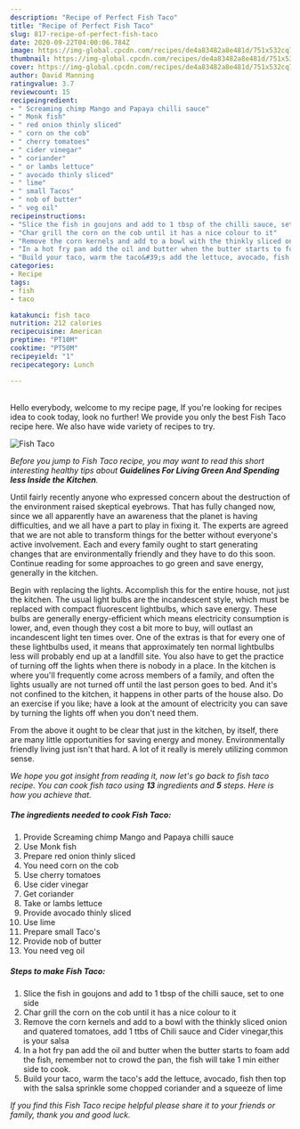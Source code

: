 ```yaml
---
description: "Recipe of Perfect Fish Taco"
title: "Recipe of Perfect Fish Taco"
slug: 817-recipe-of-perfect-fish-taco
date: 2020-09-22T04:00:06.784Z
image: https://img-global.cpcdn.com/recipes/de4a83482a8e481d/751x532cq70/fish-taco-recipe-main-photo.jpg
thumbnail: https://img-global.cpcdn.com/recipes/de4a83482a8e481d/751x532cq70/fish-taco-recipe-main-photo.jpg
cover: https://img-global.cpcdn.com/recipes/de4a83482a8e481d/751x532cq70/fish-taco-recipe-main-photo.jpg
author: David Manning
ratingvalue: 3.7
reviewcount: 15
recipeingredient:
- " Screaming chimp Mango and Papaya chilli sauce"
- " Monk fish"
- " red onion thinly sliced"
- " corn on the cob"
- " cherry tomatoes"
- " cider vinegar"
- " coriander"
- " or lambs lettuce"
- " avocado thinly sliced"
- " lime"
- " small Tacos"
- " nob of butter"
- " veg oil"
recipeinstructions:
- "Slice the fish in goujons and add to 1 tbsp of the chilli sauce, set to one side"
- "Char grill the corn on the cob until it has a nice colour to it"
- "Remove the corn kernels and add to a bowl with the thinkly sliced onion and quatered tomatoes, add 1 ttbs of Chili sauce and Cider vinegar,this is your salsa"
- "In a hot fry pan add the oil and butter when the butter starts to foam add the fish, remember not to crowd the pan, the fish will take 1 min either side to cook."
- "Build your taco, warm the taco&#39;s add the lettuce, avocado, fish then top with the salsa sprinkle some chopped coriander and a squeeze of lime"
categories:
- Recipe
tags:
- fish
- taco

katakunci: fish taco 
nutrition: 212 calories
recipecuisine: American
preptime: "PT10M"
cooktime: "PT50M"
recipeyield: "1"
recipecategory: Lunch

---
```

<br>
Hello everybody, welcome to my recipe page, If you're looking for recipes idea to cook today, look no further! We provide you only the best Fish Taco recipe here. We also have wide variety of recipes to try.
<br>


![Fish Taco](https://img-global.cpcdn.com/recipes/de4a83482a8e481d/751x532cq70/fish-taco-recipe-main-photo.jpg)

<i>Before you jump to Fish Taco recipe, you may want to read this short interesting healthy tips about 
<strong>Guidelines For Living Green And Spending less Inside the Kitchen</strong>.</i>
</br>

Until fairly recently anyone who expressed concern about the destruction of the environment raised skeptical eyebrows. That has fully changed now, since we all apparently have an awareness that the planet is having difficulties, and we all have a part to play in fixing it. The experts are agreed that we are not able to transform things for the better without everyone's active involvement. Each and every family ought to start generating changes that are environmentally friendly and they have to do this soon. Continue reading for some approaches to go green and save energy, generally in the kitchen.

Begin with replacing the lights. Accomplish this for the entire house, not just the kitchen. The usual light bulbs are the incandescent style, which must be replaced with compact fluorescent lightbulbs, which save energy. These bulbs are generally energy-efficient which means electricity consumption is lower, and, even though they cost a bit more to buy, will outlast an incandescent light ten times over. One of the extras is that for every one of these lightbulbs used, it means that approximately ten normal lightbulbs less will probably end up at a landfill site. You also have to get the practice of turning off the lights when there is nobody in a place. In the kitchen is where you'll frequently come across members of a family, and often the lights usually are not turned off until the last person goes to bed. And it's not confined to the kitchen, it happens in other parts of the house also. Do an exercise if you like; have a look at the amount of electricity you can save by turning the lights off when you don't need them.

From the above it ought to be clear that just in the kitchen, by itself, there are many little opportunities for saving energy and money. Environmentally friendly living just isn't that hard. A lot of it really is merely utilizing common sense.


<i>We hope you got insight from reading it, now let's go back to fish taco recipe. You can cook fish taco using <strong>13</strong> ingredients and <strong>5</strong> steps. Here is how you achieve that.
</i>

##### The ingredients needed to cook Fish Taco:

1. Provide  Screaming chimp Mango and Papaya chilli sauce
1. Use  Monk fish
1. Prepare  red onion thinly sliced
1. You need  corn on the cob
1. Use  cherry tomatoes
1. Use  cider vinegar
1. Get  coriander
1. Take  or lambs lettuce
1. Provide  avocado thinly sliced
1. Use  lime
1. Prepare  small Taco&#39;s
1. Provide  nob of butter
1. You need  veg oil


##### Steps to make Fish Taco:

1. Slice the fish in goujons and add to 1 tbsp of the chilli sauce, set to one side
1. Char grill the corn on the cob until it has a nice colour to it
1. Remove the corn kernels and add to a bowl with the thinkly sliced onion and quatered tomatoes, add 1 ttbs of Chili sauce and Cider vinegar,this is your salsa
1. In a hot fry pan add the oil and butter when the butter starts to foam add the fish, remember not to crowd the pan, the fish will take 1 min either side to cook.
1. Build your taco, warm the taco&#39;s add the lettuce, avocado, fish then top with the salsa sprinkle some chopped coriander and a squeeze of lime


<i>If you find this Fish Taco recipe helpful please share it to your friends or family, thank you and good luck.</i>
